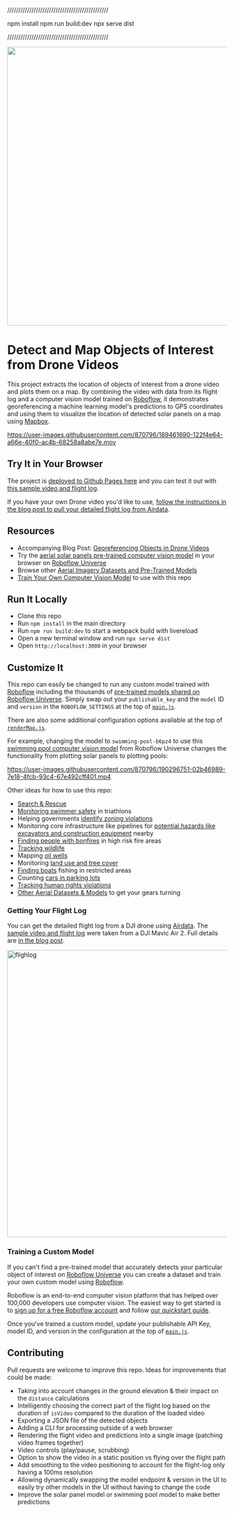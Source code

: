 


//////////////////////////////////////////////


npm install
npm run build:dev
npx serve dist





//////////////////////////////////////////////


<img src="https://user-images.githubusercontent.com/870796/190517543-96f85ea2-55d0-4f3f-a1d6-18c926f8c8f5.png" data-canonical-src="https://user-images.githubusercontent.com/870796/190517543-96f85ea2-55d0-4f3f-a1d6-18c926f8c8f5.png" width="640" />

# Detect and Map Objects of Interest from Drone Videos

This project extracts the location of objects of interest from a drone video and plots them on a map. By combining the video with data from its flight log and a computer vision model trained on [Roboflow](https://roboflow.com), it demonstrates georeferencing a machine learning model's predictions to GPS coordinates and using them to visualize the location of detected solar panels on a map using [Mapbox](https://mapbox.com).

https://user-images.githubusercontent.com/870796/189461690-122f4e64-a66e-40f0-ac4b-68258a8abe7e.mov

## Try It in Your Browser

The project is [deployed to Github Pages here](https://roboflow.github.io/dji-aerial-georeferencing/) and you can test it out with [this sample video and flight log](https://drive.google.com/drive/folders/1m0lmYyLEQJiaykf821rYtyRvlO5Q_SAf).

If you have your own Drone video you'd like to use, [follow the instructions in the blog post to pull your detailed flight log from Airdata](https://blog.roboflow.com/georeferencing-drone-videos/).

## Resources

* Accompanying Blog Post: [Georeferencing Objects in Drone Videos](https://blog.roboflow.com/georeferencing-drone-videos/)
* Try the [aerial solar panels pre-trained computer vision model](https://universe.roboflow.com/brad-dwyer/aerial-solar-panels/model/5) in your browser on [Roboflow Universe](https://universe.roboflow.com)
* Browse other [Aerial Imagery Datasets and Pre-Trained Models](https://universe.roboflow.com/browse/aerial)
* [Train Your Own Computer Vision Model](https://docs.roboflow.com/quick-start) to use with this repo

## Run It Locally

* Clone this repo
* Run `npm install` in the main directory
* Run `npm run build:dev` to start a webpack build with livereload
* Open a new terminal window and run `npx serve dist`
* Open `http://localhost:3000` in your browser

## Customize It

This repo can easily be changed to run any custom model trained with [Roboflow](https://app.roboflow.com) including the thousands of [pre-trained models shared on Roboflow Universe](https://universe.roboflow.com/search?q=aerial%20imagery%20top%20down%20view%20trained%20model). Simply swap out your `publishable_key` and the `model` ID and `version` in the `ROBOFLOW_SETTINGS` at the top of [`main.js`](src/main.js).

There are also some additional configuration options available at the top of [`renderMap.js`](src/renderMap.js).

For example, changing the model to `swimming-pool-b6pz4` to use this [swimming pool computer vision model](https://universe.roboflow.com/hruthik-sivakumar/swimming-pool-b6pz4/model/2) from Roboflow Universe changes the functionality from plotting solar panels to plotting pools:

https://user-images.githubusercontent.com/870796/190296751-02b46989-7e18-4fcb-93c4-67e492cff401.mp4

Other ideas for how to use this repo:
* [Search & Rescue](https://universe.roboflow.com/lifesparrow/images-25-8/browse?queryText=&pageSize=50&startingIndex=0&browseQuery=true)
* [Monitoring swimmer safety](https://universe.roboflow.com/yolo-training/man-over-board/browse?queryText=&pageSize=50&startingIndex=0&browseQuery=true) in triathlons
* Helping governments [identify zoning violations](https://universe.roboflow.com/hruthik-sivakumar/swimming-pool-b6pz4/browse?queryText=&pageSize=50&startingIndex=0&browseQuery=true)
* Monitoring core infrastructure like pipelines for [potential hazards like excavators and construction equipment](https://universe.roboflow.com/project-ip0vc/final-75vvh/browse?queryText=&pageSize=50&startingIndex=0&browseQuery=true) nearby
* [Finding people with bonfires](https://universe.roboflow.com/srichandana055-gmail-com/fire-and-smoke-videoo/browse?queryText=&pageSize=50&startingIndex=0&browseQuery=true) in high risk fire areas
* [Tracking wildlife](https://universe.roboflow.com/elephantdetection-90mt9/newprojectelephant/browse?queryText=&pageSize=50&startingIndex=0&browseQuery=true)
* Mapping [oil wells](https://universe.roboflow.com/haritha-r/oilwells/browse?queryText=&pageSize=50&startingIndex=0&browseQuery=true)
* Monitoring [land use and tree cover](https://universe.roboflow.com/treedataset-clsqo/tree-top-view/browse?queryText=&pageSize=50&startingIndex=0&browseQuery=true)
* [Finding boats](https://universe.roboflow.com/jacob-solawetz/aerial-maritime) fishing in restricted areas
* Counting [cars in parking lots](https://universe.roboflow.com/swee-xiao-qi/parking-lot-availability/browse?queryText=&pageSize=50&startingIndex=0&browseQuery=true)
* [Tracking human rights violations](https://blog.roboflow.com/computer-vision-for-human-rights/)
* [Other Aerial Datasets & Models](https://universe.roboflow.com/browse/aerial) to get your gears turning

### Getting Your Flight Log

You can get the detailed flight log from a DJI drone using [Airdata](https://airdata.com). The [sample video and flight log](https://drive.google.com/drive/folders/1m0lmYyLEQJiaykf821rYtyRvlO5Q_SAf) were taken from a DJI Mavic Air 2. Full details are [in the blog post](https://blog.roboflow.com/georeferencing-drone-videos/).

<img width="659" alt="flighlog" src="https://user-images.githubusercontent.com/870796/190518745-278df36e-1866-4e15-9359-667848598557.png">

### Training a Custom Model

If you can't find a pre-trained model that accurately detects your particular object of interest on [Roboflow Universe](https://universe.roboflow.com) you can create a dataset and train your own custom model using [Roboflow](https://roboflow.com).

Roboflow is an end-to-end computer vision platform that has helped over 100,000 developers use computer vision. The easiest way to get started is to [sign up for a free Roboflow account](https://app.roboflow.com) and follow [our quickstart guide](https://docs.roboflow.com/quick-start).

Once you've trained a custom model, update your publishable API Key, model ID, and version in the configuration at the top of [`main.js`](src/main.js).

## Contributing

Pull requests are welcome to improve this repo. Ideas for improvements that could be made:

* Taking into account changes in the ground elevation & their impact on the `distance` calculations
* Intelligently choosing the correct part of the flight log based on the duration of `isVideo` compared to the duration of the loaded video
* Exporting a JSON file of the detected objects
* Adding a CLI for processing outside of a web browser
* Rendering the flight video and predictions into a single image (patching video frames together)
* Video controls (play/pause, scrubbing)
* Option to show the video in a static position vs flying over the flight path
* Add smoothing to the video positioning to account for the flight-log only having a 100ms resolution
* Allowing dynamically swapping the model endpoint & version in the UI to easily try other models in the UI without having to change the code
* Improve the solar panel model or swimming pool model to make better predictions
